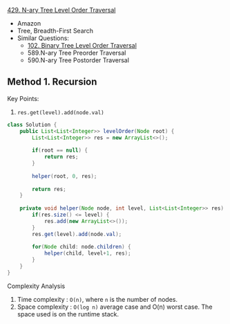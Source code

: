 [429. N-ary Tree Level Order Traversal](https://leetcode.com/problems/n-ary-tree-level-order-traversal/)

* Amazon
* Tree, Breadth-First Search
* Similar Questions:
    * [102. Binary Tree Level Order Traversal](https://leetcode.com/problems/binary-tree-level-order-traversal/)
    * 589.N-ary Tree Preorder Traversal
    * 590.N-ary Tree Postorder Traversal


## Method 1. Recursion
Key Points:
1. `res.get(level).add(node.val)`

```java
class Solution {
    public List<List<Integer>> levelOrder(Node root) {
        List<List<Integer>> res = new ArrayList<>();
        
        if(root == null) {
            return res;
        }
        
        helper(root, 0, res);
        
        return res;
    }
    
    private void helper(Node node, int level, List<List<Integer>> res) {
        if(res.size() <= level) {
            res.add(new ArrayList<>());
        }
        res.get(level).add(node.val);
        
        for(Node child: node.children) {
            helper(child, level+1, res);
        }
    }
}
```
Complexity Analysis
1. Time complexity : `O(n)`, where `n` is the number of nodes.
2. Space complexity : `O(log n)` average case and O(n) worst case. The space used is on the 
   runtime stack. 

